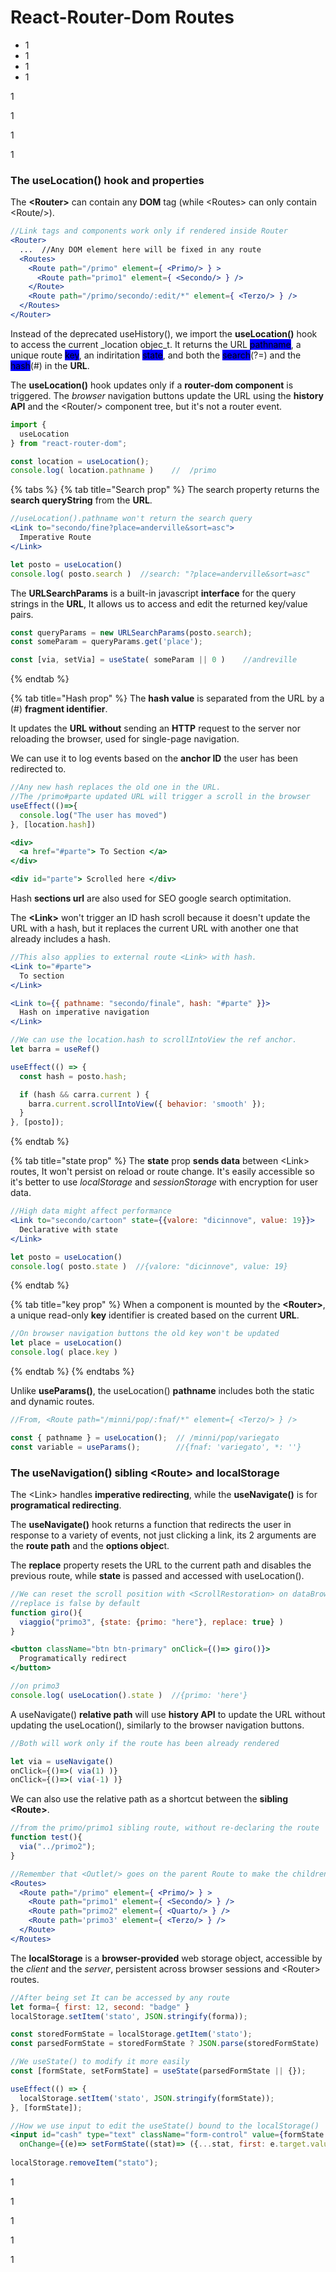 # React-Router-Dom Routes

* 1
* 1
* 1
* 1

1

1

1

1

### The useLocation() hook and properties

The **\<Router>** can contain any **DOM** tag (while \<Routes> can only contain \<Route/>).

```jsx
//Link tags and components work only if rendered inside Router
<Router>
  ...  //Any DOM element here will be fixed in any route
  <Routes>
    <Route path="/primo" element={ <Primo/> } >
      <Route path="primo1" element={ <Secondo/> } />
    </Route>
    <Route path="/primo/secondo/:edit/*" element={ <Terzo/> } />
  </Routes>
</Router>
```

Instead of the deprecated useHistory(), we import the **useLocation()** hook to access the current _location objec_t. It returns the URL <mark style="background-color:blue;">pathname</mark>, a unique route <mark style="background-color:blue;">key</mark>, an indiritation <mark style="background-color:blue;">state</mark>, and both the <mark style="background-color:blue;">search</mark>(?=) and the <mark style="background-color:blue;">hash</mark>(#) in the **URL**.

The **useLocation()** hook updates only if a **router-dom component** is triggered.                                                The _browser_ navigation buttons update the URL using the **history API** and the \<Router/> component tree, but it's not a router event.

```jsx
import {
  useLocation 
} from "react-router-dom";

const location = useLocation();
console.log( location.pathname ) 	//  /primo
```

{% tabs %}
{% tab title="Search prop" %}
The search property returns the **search queryString** from the **URL**.

```jsx
//useLocation().pathname won't return the search query
<Link to="secondo/fine?place=anderville&sort=asc">
  Imperative Route 
</Link>

let posto = useLocation()
console.log( posto.search )  //search: "?place=anderville&sort=asc"
```

The **URLSearchParams** is a built-in javascript **interface** for the query strings in the **URL**, It allows us to access and edit the returned key/value pairs.

```jsx
const queryParams = new URLSearchParams(posto.search);
const someParam = queryParams.get('place');

const [via, setVia] = useState( someParam || 0 )	//andreville
```
{% endtab %}

{% tab title="Hash prop" %}
The **hash value** is separated from the URL by a (#) **fragment identifier**.&#x20;

It updates the **URL without** sending an **HTTP** request to the server nor reloading the browser, used for single-page navigation.

We can use it to log events based on the **anchor ID** the user has been redirected to.

```jsx
//Any new hash replaces the old one in the URL.
//The /primo#parte updated URL will trigger a scroll in the browser
useEffect(()=>{
  console.log("The user has moved")
}, [location.hash])

<div>
  <a href="#parte"> To Section </a>
</div>

<div id="parte"> Scrolled here </div>
```

Hash **sections url** are also used for SEO google search optimitation.

The **\<Link>** won't trigger an ID hash scroll because it doesn't update the URL with a hash, but it replaces the current URL with another one that already includes a hash.

```jsx
//This also applies to external route <Link> with hash.
<Link to="#parte">
  To section
</Link>

<Link to={{ pathname: "secondo/finale", hash: "#parte" }}>
  Hash on imperative navigation
</Link>

//We can use the location.hash to scrollIntoView the ref anchor.
let barra = useRef()

useEffect(() => {
  const hash = posto.hash;

  if (hash && carra.current ) {
    barra.current.scrollIntoView({ behavior: 'smooth' });
  }
}, [posto]);
```
{% endtab %}

{% tab title="state prop" %}
The **state** prop **sends data** between \<Link> routes, It won't persist on reload or route change.         It's easily accessible so it's better to use _localStorage_ and _sessionStorage_ with encryption for user data.

```jsx
//High data might affect performance 
<Link to="secondo/cartoon" state={{valore: "dicinnove", value: 19}}>
  Declarative with state
</Link>

let posto = useLocation()
console.log( posto.state )	//{valore: "dicinnove", value: 19}
```
{% endtab %}

{% tab title="key prop" %}
When a component is mounted by the **\<Router>**, a unique read-only **key** identifier is created based on the current **URL**.

```jsx
//On browser navigation buttons the old key won't be updated
let place = useLocation()
console.log( place.key )
```
{% endtab %}
{% endtabs %}

Unlike **useParams()**, the useLocation() **pathname** includes both the static and dynamic routes.

```jsx
//From, <Route path="/minni/pop/:fnaf/*" element={ <Terzo/> } />

const { pathname } = useLocation();  // /minni/pop/variegato
const variable = useParams();        //{fnaf: 'variegato', *: ''}
```

### The useNavigation() sibling \<Route> and localStorage

The \<Link> handles **imperative redirecting**, while the **useNavigate()** is for **programatical redirecting**.

The **useNavigate()** hook returns a function that redirects the user in response to a variety of events, not just clicking a link, its 2 arguments are the **route path** and the **options objec**t.

The **replace** property resets the URL to the current path and disables the previous route, while **state** is passed and accessed with useLocation().

```jsx
//We can reset the scroll position with <ScrollRestoration> on dataBrowser
//replace is false by default
function giro(){
  viaggio("primo3", {state: {primo: "here"}, replace: true} )
}

<button className="btn btn-primary" onClick={()=> giro()}>
  Programatically redirect
</button>

//on primo3
console.log( useLocation().state )	//{primo: 'here'}
```

A useNavigate() **relative path** will use **history API** to update the URL without updating the useLocation(), similarly to the browser navigation buttons.

```jsx
//Both will work only if the route has been already rendered

let via = useNavigate()
onClick={()=>( via(1) )}
onClick={()=>( via(-1) )}
```

We can also use the relative path as a shortcut between the **sibling \<Route>**.

```jsx
//from the primo/primo1 sibling route, without re-declaring the route
function test(){
  via("../primo2");
}

//Remember that <Outlet/> goes on the parent Route to make the children visible
<Routes>  
  <Route path="/primo" element={ <Primo/> } >
    <Route path="primo1" element={ <Secondo/> } />
    <Route path="primo2" element={ <Quarto/> } />
    <Route path='primo3' element={ <Terzo/> } />
  </Route>
</Routes>
```

The **localStorage** is a **browser-provided** web storage object, accessible by the _client_ and the _server_, persistent across browser sessions and \<Router> routes.

```jsx
//After being set It can be accessed by any route
let forma={ first: 12, second: "badge" }
localStorage.setItem('stato', JSON.stringify(forma));

const storedFormState = localStorage.getItem('stato');
const parsedFormState = storedFormState ? JSON.parse(storedFormState) : null;

//We useState() to modify it more easily
const [formState, setFormState] = useState(parsedFormState || {});

useEffect(() => {
  localStorage.setItem('stato', JSON.stringify(formState));
}, [formState]);

//How we use input to edit the useState() bound to the localStorage()
<input id="cash" type="text" className="form-control" value={formState.first} 
  onChange={(e)=> setFormState((stat)=> ({...stat, first: e.target.value}) )}/>
  
localStorage.removeItem("stato");
```

1

1

1

1

1
